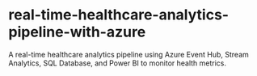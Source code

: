 # real-time-healthcare-analytics-pipeline-with-azure
A real-time healthcare analytics pipeline using Azure Event Hub, Stream Analytics, SQL Database, and Power BI to monitor health metrics.
